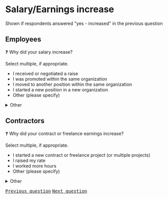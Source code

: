 # Salary/Earnings increase

Shown if respondents answered "yes - increased" in the previous question

## Employees

:question: Why did your salary increase?

Select multiple, if appropriate.

- I received or negotiated a raise
- I was promoted within the same organization
- I moved to another position within the same organization
- I started a new position in a new organization
- Other (please specify)

<details>
  <summary>Other</summary>
	Please specify why your salary increased:
</details>

## Contractors

:question: Why did your contract or freelance earnings increase?

Select multiple, if appropriate.

- I started a new contract or freelance project (or multiple projects)
- I raised my rate
- I worked more hours
- Other (please specify)

<details>
  <summary>Other</summary>
	Please specify why your earnings increased:
</details>

<kbd>[Previous question](./C_1_change.md)</kbd> 
<kbd>[Next question](./C_3_decrease.md)</kbd> 